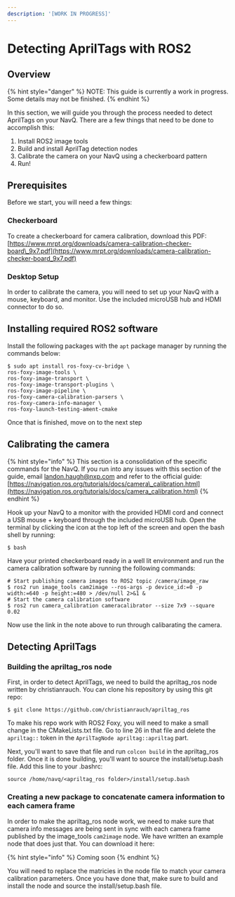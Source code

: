 ```yaml
---
description: '[WORK IN PROGRESS]'
---
```


# Detecting AprilTags with ROS2

## Overview

{% hint style="danger" %}
NOTE: This guide is currently a work in progress. Some details may not be finished. 
{% endhint %}

In this section, we will guide you through the process needed to detect AprilTags on your NavQ. There are a few things that need to be done to accomplish this:

1. Install ROS2 image tools
2. Build and install AprilTag detection nodes
3. Calibrate the camera on your NavQ using a checkerboard pattern
4. Run!

## Prerequisites

Before we start, you will need a few things:

### Checkerboard

To create a checkerboard for camera calibration, download this PDF: [https://www.mrpt.org/downloads/camera-calibration-checker-board\_9x7.pdf](https://www.mrpt.org/downloads/camera-calibration-checker-board_9x7.pdf)

### Desktop Setup

In order to calibrate the camera, you will need to set up your NavQ with a mouse, keyboard, and monitor. Use the included microUSB hub and HDMI connector to do so.

## Installing required ROS2 software

Install the following packages with the `apt` package manager by running the commands below:

```text
$ sudo apt install ros-foxy-cv-bridge \
ros-foxy-image-tools \
ros-foxy-image-transport \
ros-foxy-image-transport-plugins \
ros-foxy-image-pipeline \
ros-foxy-camera-calibration-parsers \
ros-foxy-camera-info-manager \
ros-foxy-launch-testing-ament-cmake 
```

Once that is finished, move on to the next step

## Calibrating the camera

{% hint style="info" %}
This section is a consolidation of the specific commands for the NavQ. If you run into any issues with this section of the guide, email landon.haugh@nxp.com and refer to the official guide: [https://navigation.ros.org/tutorials/docs/camera\_calibration.html](https://navigation.ros.org/tutorials/docs/camera_calibration.html)
{% endhint %}

Hook up your NavQ to a monitor with the provided HDMI cord and connect a USB mouse + keyboard through the included microUSB hub. Open the terminal by clicking the icon at the top left of the screen and open the bash shell by running:

```text
$ bash
```

Have your printed checkerboard ready in a well lit environment and run the camera calibration software by running the following commands:

```text
# Start publishing camera images to ROS2 topic /camera/image_raw
$ ros2 run image_tools cam2image --ros-args -p device_id:=0 -p width:=640 -p height:=480 > /dev/null 2>&1 &
# Start the camera calibration software
$ ros2 run camera_calibration cameracalibrator --size 7x9 --square 0.02
```

Now use the link in the note above to run through calibarating the camera.

## Detecting AprilTags

### Building the apriltag\_ros node

First, in order to detect AprilTags, we need to build the apriltag\_ros node written by christianrauch. You can clone his repository by using this git repo:

```text
$ git clone https://github.com/christianrauch/apriltag_ros
```

To make his repo work with ROS2 Foxy, you will need to make a small change in the CMakeLists.txt file. Go to line 26 in that file and delete the `apriltag::` token in the `AprilTagNode apriltag::apriltag` part.

Next, you'll want to save that file and run `colcon build` in the apriltag\_ros folder. Once it is done building, you'll want to source the install/setup.bash file. Add this line to your .bashrc:

```text
source /home/navq/<apriltag_ros folder>/install/setup.bash
```

### Creating a new package to concatenate camera information to each camera frame

In order to make the apriltag\_ros node work, we need to make sure that camera info messages are being sent in sync with each camera frame published by the image\_tools `cam2image` node. We have written an example node that does just that. You can download it here:

{% hint style="info" %}
Coming soon
{% endhint %}

You will need to replace the matricies in the node file to match your camera calibration parameters. Once you have done that, make sure to build and install the node and source the install/setup.bash file.



